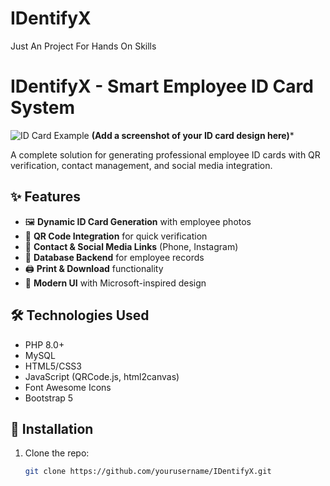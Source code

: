 # IDentifyX
Just An Project For Hands On Skills
# IDentifyX - Smart Employee ID Card System

![ID Card Example](demo-card.png) **(Add a screenshot of your ID card design here)***

A complete solution for generating professional employee ID cards with QR verification, contact management, and social media integration.

## ✨ Features

- 🖼️ **Dynamic ID Card Generation** with employee photos
- 📲 **QR Code Integration** for quick verification
- 📱 **Contact & Social Media Links** (Phone, Instagram)
- 💾 **Database Backend** for employee records
- 🖨️ **Print & Download** functionality
- 🎨 **Modern UI** with Microsoft-inspired design

## 🛠️ Technologies Used

- PHP 8.0+
- MySQL
- HTML5/CSS3
- JavaScript (QRCode.js, html2canvas)
- Font Awesome Icons
- Bootstrap 5

## 🚀 Installation

1. Clone the repo:
   ```bash
   git clone https://github.com/yourusername/IDentifyX.git
